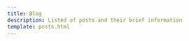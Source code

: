 ```yaml
---
title: Blog
description: Listed of posts and their brief information
template: posts.html
---
```


<!--
Please see the posts.html file in ../overrides
-->
